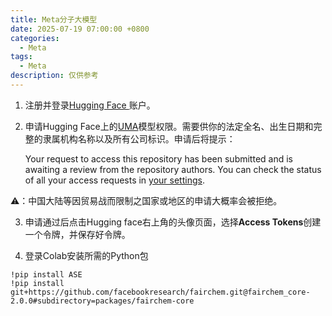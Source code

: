 ```yaml
---
title: Meta分子大模型
date: 2025-07-19 07:00:00 +0800
categories:
  - Meta
tags:
  - Meta
description: 仅供参考
---
```



1. 注册并登录[Hugging Face ](https://huggingface.co/)账户。
2. 申请Hugging Face上的[UMA](https://huggingface.co/facebook/UMA)模型权限。需要供你的法定全名、出生日期和完整的隶属机构名称以及所有公司标识。申请后将提示：

	Your request to access this repository has been submitted and is awaiting a review from the repository authors. You can check the status of all your access requests in [your settings](https://huggingface.co/settings/gated-repos).

⚠️：中国大陆等因贸易战而限制之国家或地区的申请大概率会被拒绝。

3. 申请通过后点击Hugging face右上角的头像页面，选择**Access Tokens**创建一个令牌，并保存好令牌。

4. 登录Colab安装所需的Python包

```
!pip install ASE  
!pip install git+https://github.com/facebookresearch/fairchem.git@fairchem_core-2.0.0#subdirectory=packages/fairchem-core
```





